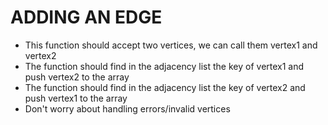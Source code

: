 # ADDING AN EDGE
- This function should accept two vertices, we can call them vertex1 and vertex2
- The function should find in the adjacency list the key of vertex1 and push vertex2 to the array
- The function should find in the adjacency list the key of vertex2 and push vertex1 to the array
- Don't worry about handling errors/invalid vertices
